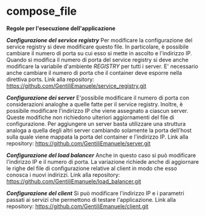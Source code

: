 # compose_file
**Regole per l'esecuzione dell'applicazione**

***Configurazione del service registry***
Per modificare la configurazione del service registry si deve modificare questo file. In particolare, è possibile cambiare il numero di porta su cui esso si mette in ascolto e l'indirizzo IP. Quando si modifica il numero di porta del service registry si deve anche modificare la variabile d'ambiente *REGISTRY* per tutti i server. E' necessario anche cambiare il numero di porta che il container deve esporre nella direttiva ports.
Link alla repository: https://github.com/GentiliEmanuele/service_registry.git

***Configurazione dei server***
E'possibile modificare il numero di porta con considerazioni analoghe a quelle fatte per il service registry. Inoltre, è possibile modificare l'indirizzo IP che viene assegnato a ciascun server. Queste modifiche non richiedono ulteriori aggiornamenti del file di configurazione.
Per aggiungere un server basta utilizzare una struttura analoga a quella degli altri server cambiando solamente la porta dell'host sulla quale viene mappata la porta del container e l'indirizzo IP.
Link alla repository: https://github.com/GentiliEmanuele/server.git

***Configurazione del load balancer***
Anche in questo caso si può modificare l'indirizzo IP e il numero di porta. La variazione richiede anche di aggiornare le righe del file di configurazione relative al client in modo che esso conosca i nuovi indirizzi.
Link alla repository: https://github.com/GentiliEmanuele/load_balancer.git

***Configurazione del client***
Si può modificare l'indirizzo IP e i parametri passati ai servizi che permettono di testare l'applicazione.
Link alla repository: https://github.com/GentiliEmanuele/client.git
